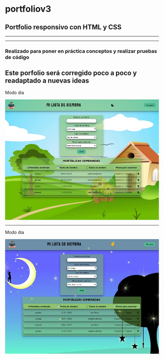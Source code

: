 # portfoliov3
## Portfolio responsivo con HTML y CSS
---
---
### Realizado para poner en práctica conceptos y realizar pruebas de código
Este porfolio será corregido poco a poco y readaptado a nuevas ideas
---
Modo dia

 ![image](https://github.com/SirSuk/portfoliov3/blob/master/portfolioo-master/todoapp-mododia.jpg)

---

Modo dia

 ![image](https://github.com/SirSuk/portfoliov3/blob/master/portfolioo-master/todoapp-modonoche.jpg)
